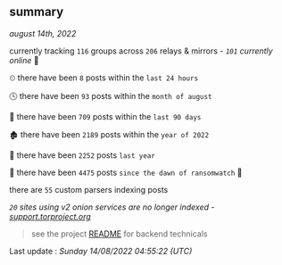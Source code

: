 
## summary
_august 14th, 2022_

currently tracking `116` groups across `206` relays & mirrors - _`101` currently online_ 📡

⏲ there have been `8` posts within the `last 24 hours`

🕓 there have been `93` posts within the `month of august`

📅 there have been `709` posts within the `last 90 days`

🏚 there have been `2189` posts within the `year of 2022`

🚀 there have been `2252` posts `last year`

🦕 there have been `4475` posts `since the dawn of ransomwatch` 🐣

there are `55` custom parsers indexing posts

_`20` sites using v2 onion services are no longer indexed - [support.torproject.org](https://support.torproject.org/onionservices/v2-deprecation/)_

> see the project [README](https://github.com/jmousqueton/ransomwatch#readme) for backend technicals



Last update : _Sunday 14/08/2022 04:55:22 (UTC)_

